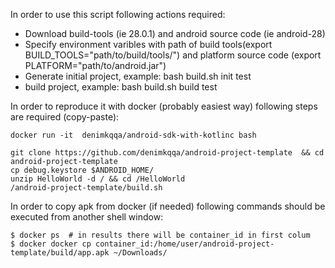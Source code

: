 In order to use this script following actions required:
- Download build-tools (ie 28.0.1) and android source code (ie android-28)
- Specify environment varibles with path of build tools(export BUILD_TOOLS="path/to/build/tools/") and platform source code (export PLATFORM="path/to/android.jar")
- Generate initial project, example: bash build.sh init test
- build project, example: bash build.sh build test

In order to reproduce it with docker (probably easiest way) following steps are required (copy-paste):
```
docker run -it  denimkqqa/android-sdk-with-kotlinc bash

git clone https://github.com/denimkqqa/android-project-template  && cd android-project-template
cp debug.keystore $ANDROID_HOME/
unzip HelloWorld -d / && cd /HelloWorld
/android-project-template/build.sh

```

In order to copy apk from docker (if needed) following commands should be executed from another shell window:
```
$ docker ps  # in results there will be container_id in first colum
$ docker docker cp container_id:/home/user/android-project-template/build/app.apk ~/Downloads/
```
